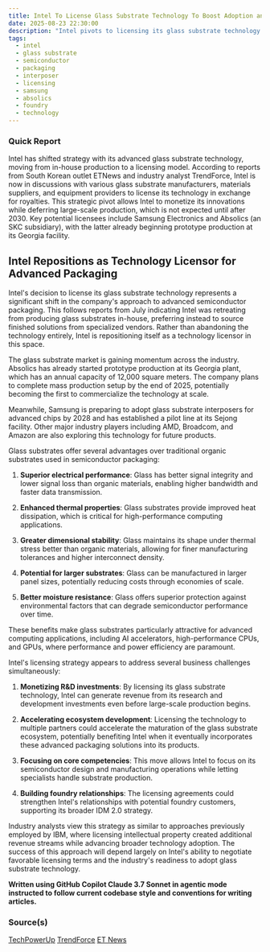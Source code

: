 ```yaml
---
title: Intel To License Glass Substrate Technology To Boost Adoption and Foundry Business
date: 2025-08-23 22:30:00
description: "Intel pivots to licensing its glass substrate technology to Samsung and Absolics, monetizing innovation while deferring production beyond 2030."
tags:
  - intel
  - glass substrate
  - semiconductor
  - packaging
  - interposer
  - licensing
  - samsung
  - absolics
  - foundry
  - technology
---
```


### Quick Report

Intel has shifted strategy with its advanced glass substrate technology, moving from in-house production to a licensing model. According to reports from South Korean outlet ETNews and industry analyst TrendForce, Intel is now in discussions with various glass substrate manufacturers, materials suppliers, and equipment providers to license its technology in exchange for royalties. This strategic pivot allows Intel to monetize its innovations while deferring large-scale production, which is not expected until after 2030. Key potential licensees include Samsung Electronics and Absolics (an SKC subsidiary), with the latter already beginning prototype production at its Georgia facility.

<!-- more -->

## Intel Repositions as Technology Licensor for Advanced Packaging

Intel\'s decision to license its glass substrate technology represents a significant shift in the company\'s approach to advanced semiconductor packaging. This follows reports from July indicating Intel was retreating from producing glass substrates in-house, preferring instead to source finished solutions from specialized vendors. Rather than abandoning the technology entirely, Intel is repositioning itself as a technology licensor in this space.

The glass substrate market is gaining momentum across the industry. Absolics has already started prototype production at its Georgia plant, which has an annual capacity of 12,000 square meters. The company plans to complete mass production setup by the end of 2025, potentially becoming the first to commercialize the technology at scale.

Meanwhile, Samsung is preparing to adopt glass substrate interposers for advanced chips by 2028 and has established a pilot line at its Sejong facility. Other major industry players including AMD, Broadcom, and Amazon are also exploring this technology for future products.

Glass substrates offer several advantages over traditional organic substrates used in semiconductor packaging:

1. **Superior electrical performance**: Glass has better signal integrity and lower signal loss than organic materials, enabling higher bandwidth and faster data transmission.

2. **Enhanced thermal properties**: Glass substrates provide improved heat dissipation, which is critical for high-performance computing applications.

3. **Greater dimensional stability**: Glass maintains its shape under thermal stress better than organic materials, allowing for finer manufacturing tolerances and higher interconnect density.

4. **Potential for larger substrates**: Glass can be manufactured in larger panel sizes, potentially reducing costs through economies of scale.

5. **Better moisture resistance**: Glass offers superior protection against environmental factors that can degrade semiconductor performance over time.

These benefits make glass substrates particularly attractive for advanced computing applications, including AI accelerators, high-performance CPUs, and GPUs, where performance and power efficiency are paramount.

Intel\'s licensing strategy appears to address several business challenges simultaneously:

1. **Monetizing R&D investments**: By licensing its glass substrate technology, Intel can generate revenue from its research and development investments even before large-scale production begins.

2. **Accelerating ecosystem development**: Licensing the technology to multiple partners could accelerate the maturation of the glass substrate ecosystem, potentially benefiting Intel when it eventually incorporates these advanced packaging solutions into its products.

3. **Focusing on core competencies**: This move allows Intel to focus on its semiconductor design and manufacturing operations while letting specialists handle substrate production.

4. **Building foundry relationships**: The licensing agreements could strengthen Intel\'s relationships with potential foundry customers, supporting its broader IDM 2.0 strategy.

Industry analysts view this strategy as similar to approaches previously employed by IBM, where licensing intellectual property created additional revenue streams while advancing broader technology adoption. The success of this approach will depend largely on Intel\'s ability to negotiate favorable licensing terms and the industry\'s readiness to adopt glass substrate technology.

**Written using GitHub Copilot Claude 3.7 Sonnet in agentic mode instructed to follow current codebase style and conventions for writing articles.**

### Source(s)

[TechPowerUp][def]
[TrendForce][def2]
[ET News][def3]

[def]: https://www.techpowerup.com/340210/intel-wont-abandon-glass-substrates-will-license-tech-to-externals
[def2]: https://www.trendforce.com/news/2025/08/22/news-intel-reportedly-starts-glass-substrate-licensing-offering-potential-boost-to-samsung-and-absolics/
[def3]: https://www.etnews.com/20250821000283

